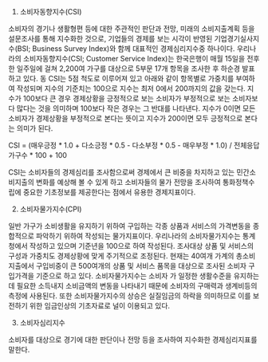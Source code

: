 1. 소비자동향지수(CSI)

소비자의 경기나 생활형편 등에 대한 주관적인 판단과 전망, 미래의 소비지출계획 등을 설문조사를 통해 지수화한 것으로, 기업들의 경제를 보는 시각이 반영된 기업경기실사지수(BSI; Business Survey Index)와 함께 대표적인 경제심리지수중 하나이다.
우리나라의 소비자동향지수(CSI; Customer Service Index)는 한국은행이 매월 15일을 전후한 일주일에 걸쳐 2,200여 가구를 대상으로 5부문 17개 항목을 조사한 후 하순경 발표하고 있다.
동 CSI는 5점 척도로 이루어져 있고 아래와 같이 항목별로 가중치를 부여하여 작성되며 지수의 기준치는 100으로 지수는 최저 0에서 200까지의 값을 갖는다.
지수가 100보다 큰 경우 경제상황을 긍정적으로 보는 소비자가 부정적으로 보는 소비자보다 많다는 것을 의미하며 100보다 작은 경우는 그 반대를 나타낸다.
지수가 0이면 모든 소비자가 경제상황을 부정적으로 본다는 뜻이고 지수가 200이면 모두 긍정적으로 본다는 의미가 된다.

CSI = (매우긍정 * 1.0 + 다소긍정 * 0.5 - 다소부정 * 0.5 - 매우부정 * 1.0) / 전체응답가구수 * 100 + 100

CSI는 소비자들의 경제심리를 조사함으로써 경제에서 큰 비중을 차지하고 있는 민간소비지출의 변화를 예상해 볼 수 있게 하고 소비자들의 물가 전망을 조사하여 통화정책수립에 중요한 기초정보를 제공한다는 점에서 유용한 경제지표이다.

2. 소비자물가지수(CPI)

일반 가구가 소비생활을 유지하기 위하여 구입하는 각종 상품과 서비스의 가격변동을 종합적으로 파악하기 위하여 작성되는 물가지표이다.
우리나라의 소비자물가지수는 통계청에서 작성하고 있으며 기준년을 100으로 하여 작성된다.
조사대상 상품 및 서비스의 구성과 가중치도 경제상황에 맞게 주기적으로 조정된다.
현재는 40여개 가계의 총소비지출에서 구입비중이 큰 500여개의 상품 및 서비스 품목을 대상으로 조사된 소비자 구입가격을 기준으로 하고 있다.
소비자물가지수는 소비자    가 일정한 생활수준을 유지하는 데 필요한 소득내지 소비금액의 변동을 나타내기 때문에 소비자의 구매력과 생계비등의 측정에 사용된다.
또한 소비자물가지수의 상승은 실질임금의 하락을 의미하므로 이를 보전하기 위한 임금인상의 기초자료로 널이 이용되고 있다.

3. 소비자심리지수

소비자를 대상으로 경기에 대한 판단이나 전망 등을 조사하여 지수화한 경제심리지표를 말한다. 